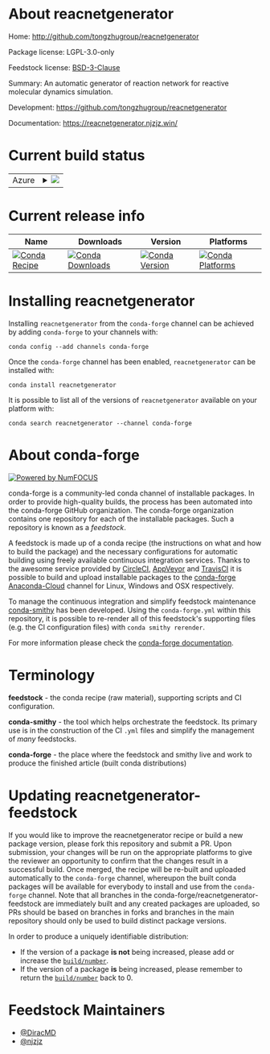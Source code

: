 About reacnetgenerator
======================

Home: http://github.com/tongzhugroup/reacnetgenerator

Package license: LGPL-3.0-only

Feedstock license: [BSD-3-Clause](https://github.com/conda-forge/reacnetgenerator-feedstock/blob/master/LICENSE.txt)

Summary: An automatic generator of reaction network for reactive molecular dynamics simulation.

Development: https://github.com/tongzhugroup/reacnetgenerator

Documentation: https://reacnetgenerator.njzjz.win/

Current build status
====================


<table>
    
  <tr>
    <td>Azure</td>
    <td>
      <details>
        <summary>
          <a href="https://dev.azure.com/conda-forge/feedstock-builds/_build/latest?definitionId=8707&branchName=master">
            <img src="https://dev.azure.com/conda-forge/feedstock-builds/_apis/build/status/reacnetgenerator-feedstock?branchName=master">
          </a>
        </summary>
        <table>
          <thead><tr><th>Variant</th><th>Status</th></tr></thead>
          <tbody><tr>
              <td>linux_64_python3.6.____cpython</td>
              <td>
                <a href="https://dev.azure.com/conda-forge/feedstock-builds/_build/latest?definitionId=8707&branchName=master">
                  <img src="https://dev.azure.com/conda-forge/feedstock-builds/_apis/build/status/reacnetgenerator-feedstock?branchName=master&jobName=linux&configuration=linux_64_python3.6.____cpython" alt="variant">
                </a>
              </td>
            </tr><tr>
              <td>linux_64_python3.7.____cpython</td>
              <td>
                <a href="https://dev.azure.com/conda-forge/feedstock-builds/_build/latest?definitionId=8707&branchName=master">
                  <img src="https://dev.azure.com/conda-forge/feedstock-builds/_apis/build/status/reacnetgenerator-feedstock?branchName=master&jobName=linux&configuration=linux_64_python3.7.____cpython" alt="variant">
                </a>
              </td>
            </tr><tr>
              <td>linux_64_python3.8.____cpython</td>
              <td>
                <a href="https://dev.azure.com/conda-forge/feedstock-builds/_build/latest?definitionId=8707&branchName=master">
                  <img src="https://dev.azure.com/conda-forge/feedstock-builds/_apis/build/status/reacnetgenerator-feedstock?branchName=master&jobName=linux&configuration=linux_64_python3.8.____cpython" alt="variant">
                </a>
              </td>
            </tr><tr>
              <td>linux_64_python3.9.____cpython</td>
              <td>
                <a href="https://dev.azure.com/conda-forge/feedstock-builds/_build/latest?definitionId=8707&branchName=master">
                  <img src="https://dev.azure.com/conda-forge/feedstock-builds/_apis/build/status/reacnetgenerator-feedstock?branchName=master&jobName=linux&configuration=linux_64_python3.9.____cpython" alt="variant">
                </a>
              </td>
            </tr><tr>
              <td>osx_64_python3.6.____cpython</td>
              <td>
                <a href="https://dev.azure.com/conda-forge/feedstock-builds/_build/latest?definitionId=8707&branchName=master">
                  <img src="https://dev.azure.com/conda-forge/feedstock-builds/_apis/build/status/reacnetgenerator-feedstock?branchName=master&jobName=osx&configuration=osx_64_python3.6.____cpython" alt="variant">
                </a>
              </td>
            </tr><tr>
              <td>osx_64_python3.7.____cpython</td>
              <td>
                <a href="https://dev.azure.com/conda-forge/feedstock-builds/_build/latest?definitionId=8707&branchName=master">
                  <img src="https://dev.azure.com/conda-forge/feedstock-builds/_apis/build/status/reacnetgenerator-feedstock?branchName=master&jobName=osx&configuration=osx_64_python3.7.____cpython" alt="variant">
                </a>
              </td>
            </tr><tr>
              <td>osx_64_python3.8.____cpython</td>
              <td>
                <a href="https://dev.azure.com/conda-forge/feedstock-builds/_build/latest?definitionId=8707&branchName=master">
                  <img src="https://dev.azure.com/conda-forge/feedstock-builds/_apis/build/status/reacnetgenerator-feedstock?branchName=master&jobName=osx&configuration=osx_64_python3.8.____cpython" alt="variant">
                </a>
              </td>
            </tr><tr>
              <td>osx_64_python3.9.____cpython</td>
              <td>
                <a href="https://dev.azure.com/conda-forge/feedstock-builds/_build/latest?definitionId=8707&branchName=master">
                  <img src="https://dev.azure.com/conda-forge/feedstock-builds/_apis/build/status/reacnetgenerator-feedstock?branchName=master&jobName=osx&configuration=osx_64_python3.9.____cpython" alt="variant">
                </a>
              </td>
            </tr><tr>
              <td>win_64_python3.6.____cpython</td>
              <td>
                <a href="https://dev.azure.com/conda-forge/feedstock-builds/_build/latest?definitionId=8707&branchName=master">
                  <img src="https://dev.azure.com/conda-forge/feedstock-builds/_apis/build/status/reacnetgenerator-feedstock?branchName=master&jobName=win&configuration=win_64_python3.6.____cpython" alt="variant">
                </a>
              </td>
            </tr><tr>
              <td>win_64_python3.7.____cpython</td>
              <td>
                <a href="https://dev.azure.com/conda-forge/feedstock-builds/_build/latest?definitionId=8707&branchName=master">
                  <img src="https://dev.azure.com/conda-forge/feedstock-builds/_apis/build/status/reacnetgenerator-feedstock?branchName=master&jobName=win&configuration=win_64_python3.7.____cpython" alt="variant">
                </a>
              </td>
            </tr><tr>
              <td>win_64_python3.8.____cpython</td>
              <td>
                <a href="https://dev.azure.com/conda-forge/feedstock-builds/_build/latest?definitionId=8707&branchName=master">
                  <img src="https://dev.azure.com/conda-forge/feedstock-builds/_apis/build/status/reacnetgenerator-feedstock?branchName=master&jobName=win&configuration=win_64_python3.8.____cpython" alt="variant">
                </a>
              </td>
            </tr><tr>
              <td>win_64_python3.9.____cpython</td>
              <td>
                <a href="https://dev.azure.com/conda-forge/feedstock-builds/_build/latest?definitionId=8707&branchName=master">
                  <img src="https://dev.azure.com/conda-forge/feedstock-builds/_apis/build/status/reacnetgenerator-feedstock?branchName=master&jobName=win&configuration=win_64_python3.9.____cpython" alt="variant">
                </a>
              </td>
            </tr>
          </tbody>
        </table>
      </details>
    </td>
  </tr>
</table>

Current release info
====================

| Name | Downloads | Version | Platforms |
| --- | --- | --- | --- |
| [![Conda Recipe](https://img.shields.io/badge/recipe-reacnetgenerator-green.svg)](https://anaconda.org/conda-forge/reacnetgenerator) | [![Conda Downloads](https://img.shields.io/conda/dn/conda-forge/reacnetgenerator.svg)](https://anaconda.org/conda-forge/reacnetgenerator) | [![Conda Version](https://img.shields.io/conda/vn/conda-forge/reacnetgenerator.svg)](https://anaconda.org/conda-forge/reacnetgenerator) | [![Conda Platforms](https://img.shields.io/conda/pn/conda-forge/reacnetgenerator.svg)](https://anaconda.org/conda-forge/reacnetgenerator) |

Installing reacnetgenerator
===========================

Installing `reacnetgenerator` from the `conda-forge` channel can be achieved by adding `conda-forge` to your channels with:

```
conda config --add channels conda-forge
```

Once the `conda-forge` channel has been enabled, `reacnetgenerator` can be installed with:

```
conda install reacnetgenerator
```

It is possible to list all of the versions of `reacnetgenerator` available on your platform with:

```
conda search reacnetgenerator --channel conda-forge
```


About conda-forge
=================

[![Powered by NumFOCUS](https://img.shields.io/badge/powered%20by-NumFOCUS-orange.svg?style=flat&colorA=E1523D&colorB=007D8A)](http://numfocus.org)

conda-forge is a community-led conda channel of installable packages.
In order to provide high-quality builds, the process has been automated into the
conda-forge GitHub organization. The conda-forge organization contains one repository
for each of the installable packages. Such a repository is known as a *feedstock*.

A feedstock is made up of a conda recipe (the instructions on what and how to build
the package) and the necessary configurations for automatic building using freely
available continuous integration services. Thanks to the awesome service provided by
[CircleCI](https://circleci.com/), [AppVeyor](https://www.appveyor.com/)
and [TravisCI](https://travis-ci.com/) it is possible to build and upload installable
packages to the [conda-forge](https://anaconda.org/conda-forge)
[Anaconda-Cloud](https://anaconda.org/) channel for Linux, Windows and OSX respectively.

To manage the continuous integration and simplify feedstock maintenance
[conda-smithy](https://github.com/conda-forge/conda-smithy) has been developed.
Using the ``conda-forge.yml`` within this repository, it is possible to re-render all of
this feedstock's supporting files (e.g. the CI configuration files) with ``conda smithy rerender``.

For more information please check the [conda-forge documentation](https://conda-forge.org/docs/).

Terminology
===========

**feedstock** - the conda recipe (raw material), supporting scripts and CI configuration.

**conda-smithy** - the tool which helps orchestrate the feedstock.
                   Its primary use is in the construction of the CI ``.yml`` files
                   and simplify the management of *many* feedstocks.

**conda-forge** - the place where the feedstock and smithy live and work to
                  produce the finished article (built conda distributions)


Updating reacnetgenerator-feedstock
===================================

If you would like to improve the reacnetgenerator recipe or build a new
package version, please fork this repository and submit a PR. Upon submission,
your changes will be run on the appropriate platforms to give the reviewer an
opportunity to confirm that the changes result in a successful build. Once
merged, the recipe will be re-built and uploaded automatically to the
`conda-forge` channel, whereupon the built conda packages will be available for
everybody to install and use from the `conda-forge` channel.
Note that all branches in the conda-forge/reacnetgenerator-feedstock are
immediately built and any created packages are uploaded, so PRs should be based
on branches in forks and branches in the main repository should only be used to
build distinct package versions.

In order to produce a uniquely identifiable distribution:
 * If the version of a package **is not** being increased, please add or increase
   the [``build/number``](https://docs.conda.io/projects/conda-build/en/latest/resources/define-metadata.html#build-number-and-string).
 * If the version of a package **is** being increased, please remember to return
   the [``build/number``](https://docs.conda.io/projects/conda-build/en/latest/resources/define-metadata.html#build-number-and-string)
   back to 0.

Feedstock Maintainers
=====================

* [@DiracMD](https://github.com/DiracMD/)
* [@njzjz](https://github.com/njzjz/)

